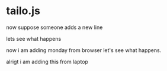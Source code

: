 # tailo.js


now suppose someone adds a new line

lets see what happens

now i am adding monday from browser
let's see what happens.


alrigt i am adding this from laptop